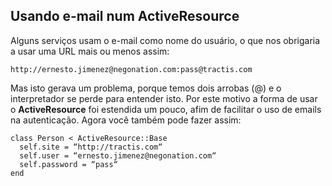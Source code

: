 ## Usando e-mail num ActiveResource

Alguns serviços usam o e-mail como nome do usuário, o que nos obrigaria a usar uma URL mais ou menos assim:

	http://ernesto.jimenez@negonation.com:pass@tractis.com

Mas isto gerava um problema, porque temos dois arrobas (@) e o interpretador se perde para entender isto. Por este motivo a forma de usar o **ActiveResource** foi estendida um pouco, afim de facilitar o uso de emails na autenticação. Agora você também pode fazer assim:

	class Person < ActiveResource::Base
	  self.site = “http://tractis.com“
	  self.user = “ernesto.jimenez@negonation.com“
	  self.password = “pass“
	end
